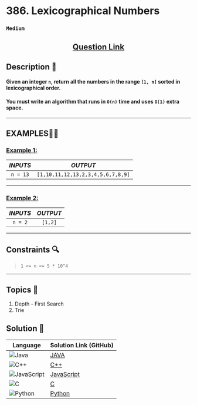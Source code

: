 # 386. Lexicographical Numbers

### `Medium`


<h2 align="center">
<a href="https://leetcode.com/problems/lexicographical-numbers/description/?envType=daily-question&envId=2024-09-21"><strong>Question Link</strong></a>
</h2>


## Description 📑

#### Given an integer `n`, return all the numbers in the range `[1, n]` sorted in lexicographical order.

#### You must write an algorithm that runs in `O(n)` time and uses `O(1)` extra space. 

---

## **EXAMPLES**💫✨ </br>

<h3>

<ins>**Example 1**:</ins> </br>


| _INPUTS_ | _OUTPUT_ |
| :-----------: | :-----------: |
| `n = 13` | `[1,10,11,12,13,2,3,4,5,6,7,8,9]` |

</h3>


____
<h3>

<ins>**Example 2**:</ins> </br>

| _INPUTS_ | _OUTPUT_ |
| :-----------: | :-----------: |
| `n = 2` | `[1,2]` |

</h3>


___

## Constraints 🔍

> `1 <= n <= 5 * 10^4`

___

## Topics 📝

1. Depth - First Search
2. Trie


## Solution 📃

|  Language   |  Solution Link (GitHub) |
| ------------- | ------------- |
|  ![Java](https://img.shields.io/badge/java-%23ED8B00.svg?style=flat&logo=openjdk&logoColor=white)  | [JAVA]() |
|  ![C++](https://img.shields.io/badge/c++-%2300599C.svg?style=plastic&logo=c%2B%2B&logoColor=white)  | [C++]()  |
|  ![JavaScript](https://img.shields.io/badge/javascript-%23323330.svg?style=flat&logo=javascript&logoColor=%23F7DF1E)  | [JavaScript]() |
|![C](https://img.shields.io/badge/c-%2300599C.svg?style=plastic&logo=c&logoColor=white)| [C]() |
|![Python](https://img.shields.io/badge/python-3670A0?style=plastic&logo=python&logoColor=ffdd54)| [Python]() |
